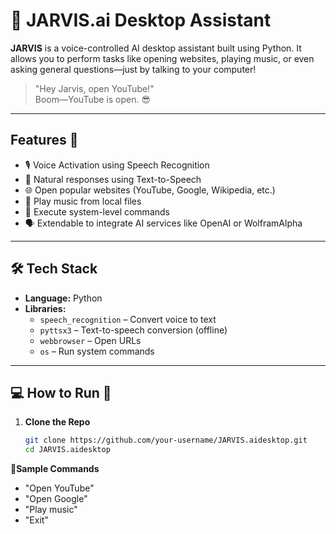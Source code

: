 # 🤖 JARVIS.ai Desktop Assistant

**JARVIS** is a voice-controlled AI desktop assistant built using Python. It allows you to perform tasks like opening websites, playing music, or even asking general questions—just by talking to your computer!

> "Hey Jarvis, open YouTube!"  
> Boom—YouTube is open. 😎

---

##  Features 🌸

- 🎙️ Voice Activation using Speech Recognition  
- 🧠 Natural responses using Text-to-Speech  
- 🌐 Open popular websites (YouTube, Google, Wikipedia, etc.)  
- 🎵 Play music from local files  
- 📁 Execute system-level commands  
- 🗣️ Extendable to integrate AI services like OpenAI or WolframAlpha

---

## 🛠️ Tech Stack

- **Language:** Python  
- **Libraries:** 
  - `speech_recognition` – Convert voice to text  
  - `pyttsx3` – Text-to-speech conversion (offline)  
  - `webbrowser` – Open URLs  
  - `os` – Run system commands

---

## 💻 How to Run 👀

1. **Clone the Repo**
   ```bash
   git clone https://github.com/your-username/JARVIS.aidesktop.git
   cd JARVIS.aidesktop

🧩**Sample Commands**
- "Open YouTube"
- "Open Google"
- "Play music"
- "Exit"
